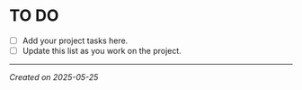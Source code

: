 # TO DO

- [ ] Add your project tasks here.
- [ ] Update this list as you work on the project.

---
*Created on 2025-05-25*
